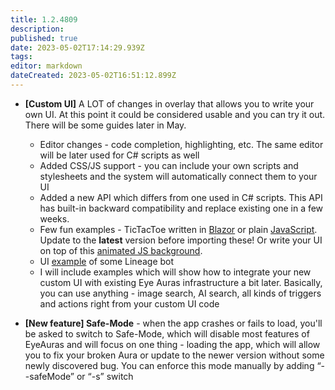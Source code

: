 ```yaml
---
title: 1.2.4809
description: 
published: true
date: 2023-05-02T17:14:29.939Z
tags: 
editor: markdown
dateCreated: 2023-05-02T16:51:12.899Z
---		
```

		
- **[Custom UI]** A LOT of changes in overlay that allows you to write your own UI. At this point it could be considered usable and you can try it out. There will be some guides later in May.
  - Editor changes - code completion, highlighting, etc. The same editor will be later used for C# scripts as well
  - Added CSS/JS support - you can include your own scripts and stylesheets and the system will automatically connect them to your UI
  - Added a new API which differs from one used in C# scripts. This API has built-in backward compatibility and replace existing one in a few weeks.
  - Few fun examples - TicTacToe written in [Blazor](https://eyeauras.net/share/S202305021339509ToUdnXaZO83) or plain [JavaScript](https://eyeauras.net/share/S20230502133303onv644MnMPW7). Update to the **latest** version before importing these! Or write your UI on top of this [animated JS background](https://eyeauras.net/share/S20230502135604yrl45WNBTFWH). 
  - UI [example](https://eu.eyeauras.net/share/S20230502171304zVWHzoVWyEer) of some Lineage bot
  - I will include examples which will show how to integrate your new custom UI with existing Eye Auras infrastructure a bit later. Basically, you can use anything - image search, AI search, all kinds of triggers and actions right from your custom UI code

- **[New feature] Safe-Mode** - when the app crashes or fails to load, you'll be asked to switch to Safe-Mode, which will disable most features of EyeAuras and will focus on one thing - loading the app, which will allow you to fix your broken Aura or update to the newer version without some newly discovered bug. You can enforce this mode manually by adding “--safeMode” or “-s” switch
